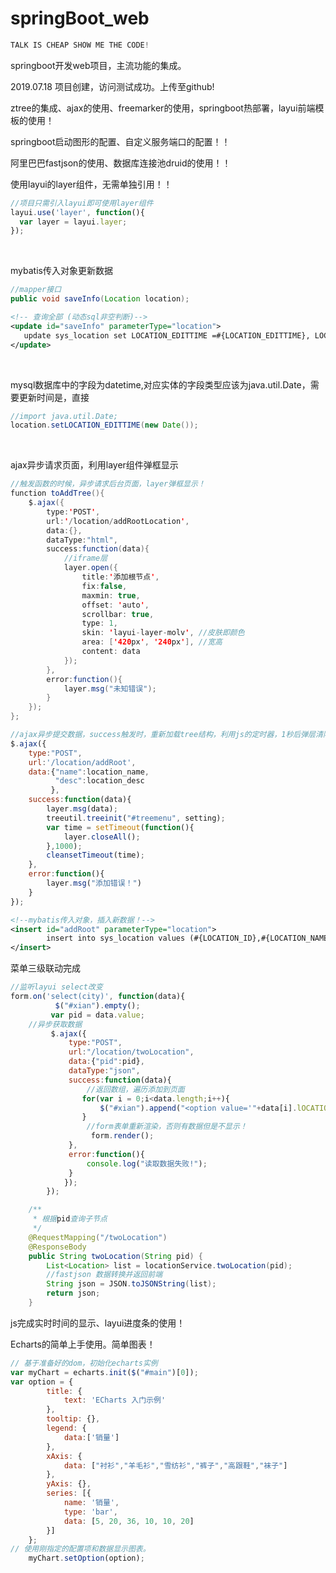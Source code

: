 # springBoot_web

```java
TALK IS CHEAP SHOW ME THE CODE!
```



springboot开发web项目，主流功能的集成。<br>

2019.07.18  项目创建，访问测试成功。上传至github!<br>

ztree的集成、ajax的使用、freemarker的使用，springboot热部署，layui前端模板的使用！<br>

springboot启动图形的配置、自定义服务端口的配置！！<br>

阿里巴巴fastjson的使用、数据库连接池druid的使用！！<br>

使用layui的layer组件，无需单独引用！！

```javascript
//项目只需引入layui即可使用layer组件
layui.use('layer', function(){
  var layer = layui.layer;
});              
```

<br>

mybatis传入对象更新数据

```java
//mapper接口
public void saveInfo(Location location);
```

```xml
<!-- 查询全部 (动态sql非空判断)-->
<update id="saveInfo" parameterType="location">
   update sys_location set LOCATION_EDITTIME =#{LOCATION_EDITTIME}, LOCATION_NAME = #{LOCATION_NAME},LOCATION_DESC = #{LOCATION_DESC} where LOCATION_ID = #{LOCATION_ID};
</update>
```

<br>

mysql数据库中的字段为datetime,对应实体的字段类型应该为java.util.Date，需要更新时间是，直接

```java
//import java.util.Date;
location.setLOCATION_EDITTIME(new Date());
```

<br>

ajax异步请求页面，利用layer组件弹框显示

```java
//触发函数的时候，异步请求后台页面，layer弹框显示！	
function toAddTree(){
    $.ajax({
        type:'POST',
        url:'/location/addRootLocation',
        data:{},
        dataType:"html",
        success:function(data){
            //iframe层
            layer.open({
                title:'添加根节点',
                fix:false,
                maxmin: true,
                offset: 'auto',
                scrollbar: true,
                type: 1,
                skin: 'layui-layer-molv', //皮肤即颜色
                area: ['420px', '240px'], //宽高
                content: data
            });
        },
        error:function(){
            layer.msg("未知错误");
        }
    });
};
```

```javascript
//ajax异步提交数据，success触发时，重新加载tree结构，利用js的定时器，1秒后弹层清除！！！
$.ajax({
    type:"POST",
    url:'/location/addRoot',
    data:{"name":location_name,
          "desc":location_desc		
         },
    success:function(data){
        layer.msg(data);
        treeutil.treeinit("#treemenu", setting);
        var time = setTimeout(function(){
            layer.closeAll();
        },1000);
        cleansetTimeout(time);
    },
    error:function(){
        layer.msg("添加错误！")
    }
});
```

```xml
<!--mybatis传入对象，插入新数据！-->
<insert id="addRoot" parameterType="location">
    	insert into sys_location values (#{LOCATION_ID},#{LOCATION_NAME},#{LOCATION_CREAETIME},#{LOCATION_EDITTIME},#{LOCATION_PID},#{LOCATION_DESC});
</insert>
```

菜单三级联动完成

```javascript
//监听layui select改变 
form.on('select(city)', function(data){
		  $("#xian").empty();
		 var pid = data.value;
    //异步获取数据
		 $.ajax({
			 type:"POST",
			 url:"/location/twoLocation",
			 data:{"pid":pid},
			 dataType:"json",
			 success:function(data){
                 //返回数组，遍历添加到页面
				for(var i = 0;i<data.length;i++){
					$("#xian").append("<option value='"+data[i].lOCATION_ID+"'>"+data[i].lOCATION_NAME+"</option>");
				}
                 //form表单重新渲染，否则有数据但是不显示！
				  form.render();
			 },
			 error:function(){
				 console.log("读取数据失败!");
			 }
		 	});
		});

```

```java
	/**
	 * 根据pid查询子节点
	 */
	@RequestMapping("/twoLocation")
	@ResponseBody
	public String twoLocation(String pid) {
		List<Location> list = locationService.twoLocation(pid);
        //fastjson 数据转换并返回前端
		String json = JSON.toJSONString(list);
		return json;
	}

```

js完成实时时间的显示、layui进度条的使用！

Echarts的简单上手使用。简单图表！

~~~javascript
// 基于准备好的dom，初始化echarts实例
var myChart = echarts.init($("#main")[0]);
var option = {
	    title: {
	        text: 'ECharts 入门示例'
	    },
	    tooltip: {},
	    legend: {
	        data:['销量']
	    },
	    xAxis: {
	        data: ["衬衫","羊毛衫","雪纺衫","裤子","高跟鞋","袜子"]
	    },
	    yAxis: {},
	    series: [{
	        name: '销量',
	        type: 'bar',
	        data: [5, 20, 36, 10, 10, 20]
	    }]
	};
// 使用刚指定的配置项和数据显示图表。
	myChart.setOption(option);
~~~

